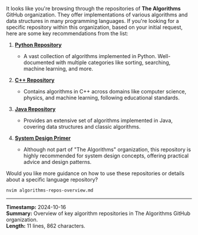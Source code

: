 It looks like you're browsing through the repositories of **The Algorithms** GitHub organization. They offer implementations of various algorithms and data structures in many programming languages. If you're looking for a specific repository within this organization, based on your initial request, here are some key recommendations from the list:

1. **[Python Repository](https://github.com/TheAlgorithms/Python)**

   - A vast collection of algorithms implemented in Python. Well-documented with multiple categories like sorting, searching, machine learning, and more.

2. **[C++ Repository](https://github.com/TheAlgorithms/C-Plus-Plus)**

   - Contains algorithms in C++ across domains like computer science, physics, and machine learning, following educational standards.

3. **[Java Repository](https://github.com/TheAlgorithms/Java)**

   - Provides an extensive set of algorithms implemented in Java, covering data structures and classic algorithms.

4. **[System Design Primer](https://github.com/donnemartin/system-design-primer)**
   - Although not part of "The Algorithms" organization, this repository is highly recommended for system design concepts, offering practical advice and design patterns.

Would you like more guidance on how to use these repositories or details about a specific language repository?

```bash
nvim algorithms-repos-overview.md
```

---

**Timestamp:** 2024-10-16  
**Summary:** Overview of key algorithm repositories in The Algorithms GitHub organization.  
**Length:** 11 lines, 862 characters.
